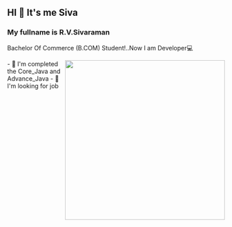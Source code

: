 ## HI 👋 It's me Siva 
### My fullname is R.V.Sivaraman

Bachelor Of Commerce (B.COM) Student!..Now I am Developer💻

<img align="right" width="370" hight="290" src="https://i.pinimg.com/originals/a5/35/60/a53560c8088900e266880f779dacced7.gif">
- 🌱 I'm completed the Core_Java and Advance_Java
- 🏢 I'm looking for job

